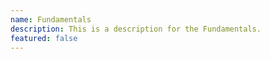 ```yaml
---
name: Fundamentals
description: This is a description for the Fundamentals.
featured: false
---
```

